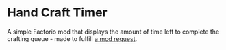 # Hand Craft Timer

A simple Factorio mod that displays the amount of time left to complete the
crafting queue - made to fulfill [a mod request](https://www.reddit.com/r/factorio/comments/p0qlf0/mod_request_total_time_left_for_handcrafting_queue/).
